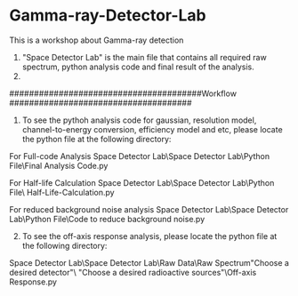# Gamma-ray-Detector-Lab
This is a workshop about Gamma-ray detection

1. "Space Detector Lab" is the main file that contains all required raw spectrum, python analysis code and final result of the analysis.
2. 
#######################################Workflow #####################################

1. To see the pythoh analysis code for gaussian, resolution model, channel-to-energy conversion, efficiency model and etc, please locate the python file at the following directory:

For Full-code Analysis
Space Detector Lab\Space Detector Lab\Python File\Final Analysis Code.py

For Half-life Calculation
Space Detector Lab\Space Detector Lab\Python File\ Half-Life-Calculation.py

For reduced background noise analysis 
Space Detector Lab\Space Detector Lab\Python File\Code to reduce background noise.py


2. To see the off-axis response analysis, please locate the python file at the following directory:

Space Detector Lab\Space Detector Lab\Raw Data\Raw Spectrum\"Choose a desired detector"\ "Choose a desired radioactive sources"\Off-axis Response.py

